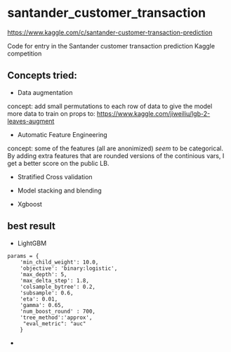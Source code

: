 # santander_customer_transaction


https://www.kaggle.com/c/santander-customer-transaction-prediction



Code for entry in the Santander customer transaction prediction Kaggle competition




## Concepts tried:

* Data augmentation

concept: add small permutations to each row of data to give the model more data to train on
props to: https://www.kaggle.com/jiweiliu/lgb-2-leaves-augment

* Automatic Feature Engineering

concept: some of the features (all are anonimized) _seem_ to be categorical. By adding extra features that are rounded versions of the continious vars, I get a better score on the public LB.

* Stratified Cross validation

* Model stacking and blending

* Xgboost


## best result

* LightGBM

```
params = {
    'min_child_weight': 10.0,
    'objective': 'binary:logistic',
    'max_depth': 5,
    'max_delta_step': 1.8,
    'colsample_bytree': 0.2,
    'subsample': 0.6,
    'eta': 0.01,
    'gamma': 0.65,
    'num_boost_round' : 700,
    'tree_method':'approx',
     "eval_metric": "auc"
    }
```



* 